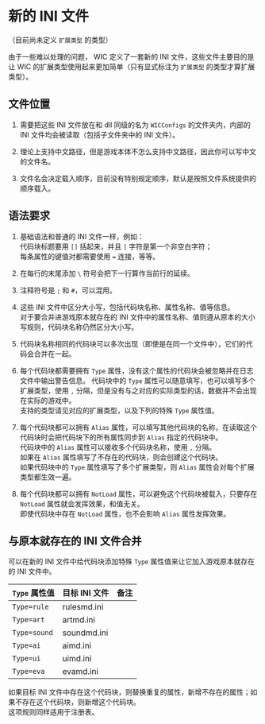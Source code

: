# 新的 INI 文件

（目前尚未定义 `扩展类型` 的类型）

由于一些难以处理的问题， WIC 定义了一套新的 INI 文件，这些文件主要目的是让 WIC 的扩展类型使用起来更加简单（只有显式标注为 `扩展类型` 的类型才算扩展类型）。



## 文件位置

1. 需要把这些 INI 文件放在和 dll 同级的名为 `WICConfigs` 的文件夹内，内部的 INI 文件均会被读取（包括子文件夹中的 INI 文件）。

2. 理论上支持中文路径，但是游戏本体不怎么支持中文路径，因此你可以写中文的文件名。

3. 文件名会决定载入顺序，目前没有特别规定顺序，默认是按照文件系统提供的顺序载入。



## 语法要求

1. 基础语法和普通的 INI 文件一样，例如：  
代码块标题要用 `[]` 括起来，并且 `[` 字符是第一个非空白字符；  
每条属性的键值对都需要使用 `=` 连接，等等。

2. 在每行的末尾添加 `\` 符号会把下一行算作当前行的延续。

3. 注释符号是 `;` 和 `#`，可以混用。

4. 这些 INI 文件中区分大小写，包括代码块名称、属性名称、值等信息。  
对于要合并进游戏原本就存在的 INI 文件中的属性名称、值则遵从原本的大小写规则，代码块名称仍然区分大小写。

5. 代码块名称相同的代码块可以多次出现（即使是在同一个文件中），它们的代码会合并在一起。

6. 每个代码块都需要拥有 `Type` 属性，没有这个属性的代码块会被忽略并在日志文件中输出警告信息。
代码块中的 `Type` 属性可以随意填写，也可以填写多个扩展类型，使用 `,` 分隔，但是没有与之对应的实际类型的话，数据并不会出现在实际的游戏中。  
支持的类型请见对应的扩展类型，以及下列的特殊 `Type` 属性值。

7. 每个代码块都可以拥有 `Alias` 属性，可以填写其他代码块的名称，在读取这个代码块时会把代码块下的所有属性同步到 `Alias` 指定的代码块中。  
代码块中的 `Alias` 属性可以接收多个代码块名称，使用 `,` 分隔。  
如果在 `Alias` 属性填写了不存在的代码块，则会创建这个代码块。  
如果代码块中的 `Type` 属性填写了多个扩展类型，则 `Alias` 属性会对每个扩展类型都生效一遍。

8. 每个代码块都可以拥有 `NotLoad` 属性，可以避免这个代码块被载入，只要存在 `NotLoad` 属性就会发挥效果，和值无关。  
即使代码块中存在 `NotLoad` 属性，也不会影响 `Alias` 属性发挥效果。



## 与原本就存在的 INI 文件合并

可以在新的 INI 文件中给代码块添加特殊 `Type` 属性值来让它加入游戏原本就存在的 INI 文件中。

|`Type` 属性值|目标 INI 文件|备注|
|:-|:-|:-|
|`Type=rule`|rulesmd.ini||
|`Type=art`|artmd.ini||
|`Type=sound`|soundmd.ini||
|`Type=ai`|aimd.ini||
|`Type=ui`|uimd.ini||
|`Type=eva`|evamd.ini||

如果目标 INI 文件中存在这个代码块，则替换重复的属性，新增不存在的属性；如果不存在这个代码块，则新增这个代码块。  
这项规则同样适用于注册表。